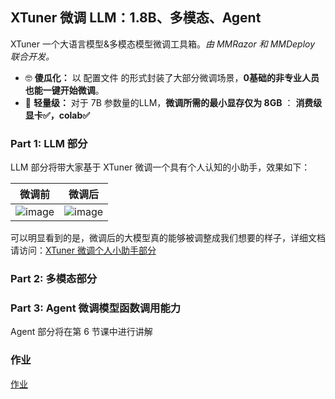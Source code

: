 ## XTuner 微调 LLM：1.8B、多模态、Agent

 XTuner 一个大语言模型&多模态模型微调工具箱。*由* *MMRazor* *和* *MMDeploy* *联合开发。*

- 🤓 **傻瓜化：** 以 配置文件 的形式封装了大部分微调场景，**0基础的非专业人员也能一键开始微调**。
- 🍃 **轻量级：** 对于 7B 参数量的LLM，**微调所需的最小显存仅为 8GB** ： **消费级显卡✅，colab✅**

### Part 1: LLM 部分


LLM 部分将带大家基于 XTuner 微调一个具有个人认知的小助手，效果如下：

| 微调前   | 微调后          |
| -------- | --------------- |
| ![image](https://github.com/Jianfeng777/tutorial/assets/108343727/7f45e22c-f473-4d6d-bae7-533bacad474b)|![image](https://github.com/Jianfeng777/tutorial/assets/108343727/6f021db9-d590-425d-b000-14760b1cb863)|

可以明显看到的是，微调后的大模型真的能够被调整成我们想要的样子，详细文档请访问：[XTuner 微调个人小助手部分](./personal_assistant_document.md)


### Part 2: 多模态部分


### Part 3: Agent 微调模型函数调用能力

Agent 部分将在第 6 节课中进行讲解

### 作业

[作业](./homework.md)
